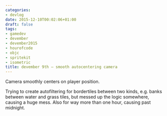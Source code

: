```yaml
---
categories:
- devlog
date: 2015-12-10T00:02:06+01:00
draft: false
tags:
- gamedev
- devember
- devember2015
- hourofcode
- objc
- spritekit
- isometric
title: devember 9th — smooth autocentering camera
---
```


Camera smoothly centers on player position.

Trying to create autofiltering for bordertiles between two kinds, e.g. banks between water and grass tiles, but messed up the logic somewhere, causing a huge mess. Also for way more than one hour, causing past midnight.
